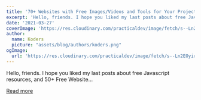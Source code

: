 ```yaml
---
title: '70+ Websites with Free Images/Videos and Tools for Your Projects'
excerpt: 'Hello, friends. I hope you liked my last posts about free Javascript resources, and  50+ Free Website...'
date: '2021-03-27'
coverImage: 'https://res.cloudinary.com/practicaldev/image/fetch/s--Ln2EOyir--/c_imagga_scale,f_auto,fl_progressive,h_420,q_auto,w_1000/https://dev-to-uploads.s3.amazonaws.com/uploads/articles/u7l6vqyoxv7trtjn7km8.jpg'
author:
  name: Koders
  picture: "assets/blog/authors/koders.png"
ogImage:
  url: 'https://res.cloudinary.com/practicaldev/image/fetch/s--Ln2EOyir--/c_imagga_scale,f_auto,fl_progressive,h_420,q_auto,w_1000/https://dev-to-uploads.s3.amazonaws.com/uploads/articles/u7l6vqyoxv7trtjn7km8.jpg'
---
```


Hello, friends. I hope you liked my last posts about free Javascript resources, and  50+ Free Website...

[Read more](https://dev.to/hulyakarakaya/70-websites-with-free-images-videos-and-tools-for-your-projects-3ofc)
